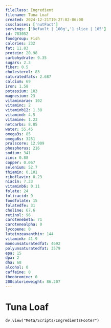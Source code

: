 ```yaml
---
fileClass: Ingredient
filename: Tuna Loaf
created: 2024-12-21T19:27:02-06:00
cssclasses: ['nutFact']
servings: ['Default | 100g','1 slice | 105']
id: 783052
foodgroup: Fish
calories: 232
fat: 11.83
protein: 20.98
carbohydrate: 9.35
sugars: 2.3
fiber: 0.5
cholesterol: 83
saturatedfats: 2.687
calcium: 69
iron: 1.58
potassium: 183
magnesium: 23
vitaminarae: 102
vitaminc: 2
vitaminb12: 1.38
vitamind: 4.5
vitamine: 1.23
netcarbs: 8.85
water: 55.45
omega3s: 85
omega6s: 3251
pralscore: 12.909
phosphorus: 216
sodium: 341
zinc: 0.88
copper: 0.067
selenium: 52.7
thiamin: 0.101
riboflavin: 0.23
niacin: 7.33
vitaminb6: 0.11
folate: 24
folicacid: 9
foodfolate: 15
folatedfe: 31
choline: 67.6
retinol: 96
carotenebeta: 71
carotenealpha: 0
lycopene: 0
luteinzeaxanthin: 144
vitamink: 41.9
monounsaturatedfat: 4692
polyunsaturatedfat: 3579
epa: 15
dpa: 2
dha: 68
alcohol: 0
caffeine: 0
theobromine: 0
200calorieweight: 86.207
---
```


# Tuna Loaf

```dataviewjs
dv.view("Meta/Scripts/IngredientsFooter")
```